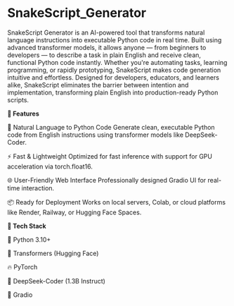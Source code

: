 # SnakeScript_Generator
SnakeScript Generator is an AI-powered tool that transforms natural language instructions into executable Python code in real time. 
Built using advanced transformer models, it allows anyone — from beginners to developers — to describe a task in plain English and receive clean, functional Python code instantly.
Whether you're automating tasks, learning programming, or rapidly prototyping, SnakeScript makes code generation intuitive and effortless.
Designed for developers, educators, and learners alike, SnakeScript eliminates the barrier between intention and implementation, transforming plain English into production-ready Python scripts.

**🔑 Features**

🧠 Natural Language to Python Code
Generate clean, executable Python code from English instructions using transformer models like DeepSeek-Coder.

⚡ Fast & Lightweight
Optimized for fast inference with support for GPU acceleration via torch.float16.

🌐 User-Friendly Web Interface
Professionally designed Gradio UI for real-time interaction.

📦 Ready for Deployment
Works on local servers, Colab, or cloud platforms like Render, Railway, or Hugging Face Spaces.

**🧰 Tech Stack**

🐍 Python 3.10+

🤗 Transformers (Hugging Face)

🔥 PyTorch

🧠 DeepSeek-Coder (1.3B Instruct)

🎨 Gradio
